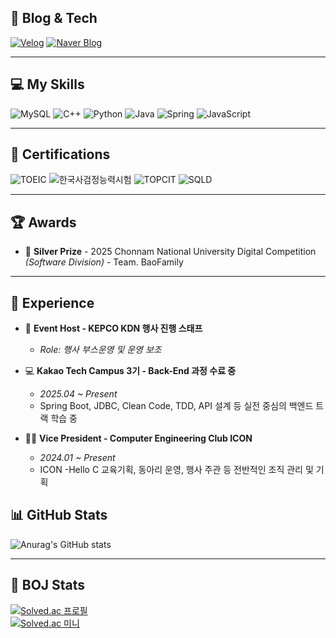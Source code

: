 ## 🔗 Blog & Tech

[![Velog](https://img.shields.io/badge/Velog-20C997?style=for-the-badge&logo=velog&logoColor=white)](https://velog.io/@awdr1057/posts)
[![Naver Blog](https://img.shields.io/badge/Naver_Blog-03C75A?style=for-the-badge&logo=naver&logoColor=white)](https://blog.naver.com/starchange1)

---

## 💻 My Skills

![MySQL](https://img.shields.io/badge/MySQL-4479A1?style=flat-square&logo=MySQL&logoColor=white)
![C++](https://img.shields.io/badge/C++-00599C?style=flat-square&logo=C%2B%2B&logoColor=white)
![Python](https://img.shields.io/badge/Python-3776AB?style=flat-square&logo=Python&logoColor=white)
![Java](https://img.shields.io/badge/Java-007396?style=flat-square&logo=Java&logoColor=white)
![Spring](https://img.shields.io/badge/Spring-6DB33F?style=flat-square&logo=Spring&logoColor=white)
![JavaScript](https://img.shields.io/badge/JavaScript-F7DF1E?style=flat-square&logo=JavaScript&logoColor=black)

---

## 📜 Certifications

![TOEIC](https://img.shields.io/badge/TOEIC-895점-1a73e8?style=flat-square&logoColor=white)
![한국사검정능력시험](https://img.shields.io/badge/한국사검정능력시험-1급-8a2be2?style=flat-square&logoColor=white)
![TOPCIT](https://img.shields.io/badge/TOPCIT-LEVEL3-ef6c00?style=flat-square&logoColor=white)
![SQLD](https://img.shields.io/badge/SQLD-4479A1?style=flat-square&logo=MySQL&logoColor=white)

---

## 🏆 Awards

- 🥈 **Silver Prize** - 2025 Chonnam National University Digital Competition *(Software Division)* - Team. BaoFamily

---

## 💼 Experience

- 🎤 **Event Host - KEPCO KDN 행사 진행 스태프**
  - *Role: 행사 부스운영 및 운영 보조*

- 💻 **Kakao Tech Campus 3기 - Back-End 과정 수료 중**
  - *2025.04 ~ Present*  
  - Spring Boot, JDBC, Clean Code, TDD, API 설계 등 실전 중심의 백엔드 트랙 학습 중

- 🧑‍💻 **Vice President - Computer Engineering Club ICON**
  - *2024.01 ~ Present*  
  - ICON  -Hello C 교육기획, 동아리 운영, 행사 주관 등 전반적인 조직 관리 및 기획

## 📊 GitHub Stats

![Anurag's GitHub stats](https://github-readme-stats.vercel.app/api?username=kchan1057&show_icons=true&theme=radical)

---

## 🧠 BOJ Stats

[![Solved.ac 프로필](http://mazassumnida.wtf/api/v2/generate_badge?boj=awdr1057)](https://solved.ac/awdr1057)  
[![Solved.ac 미니](http://mazassumnida.wtf/api/mini/generate_badge?boj=awdr1057)](https://solved.ac/awdr1057)
